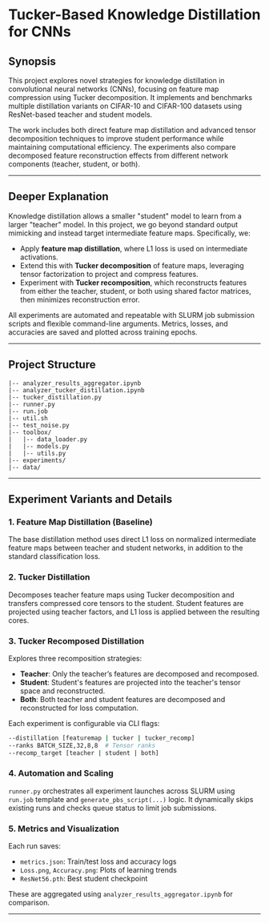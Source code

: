 # Tucker-Based Knowledge Distillation for CNNs

## Synopsis

This project explores novel strategies for knowledge distillation in convolutional neural networks (CNNs), focusing on feature map compression using Tucker decomposition. It implements and benchmarks multiple distillation variants on CIFAR-10 and CIFAR-100 datasets using ResNet-based teacher and student models.

The work includes both direct feature map distillation and advanced tensor decomposition techniques to improve student performance while maintaining computational efficiency. The experiments also compare decomposed feature reconstruction effects from different network components (teacher, student, or both).

---

## Deeper Explanation

Knowledge distillation allows a smaller "student" model to learn from a larger "teacher" model. In this project, we go beyond standard output mimicking and instead target intermediate feature maps. Specifically, we:

- Apply **feature map distillation**, where L1 loss is used on intermediate activations.
- Extend this with **Tucker decomposition** of feature maps, leveraging tensor factorization to project and compress features.
- Experiment with **Tucker recomposition**, which reconstructs features from either the teacher, student, or both using shared factor matrices, then minimizes reconstruction error.

All experiments are automated and repeatable with SLURM job submission scripts and flexible command-line arguments. Metrics, losses, and accuracies are saved and plotted across training epochs.

---

## Project Structure

```
|-- analyzer_results_aggregator.ipynb    
|-- analyzer_tucker_distillation.ipynb   
|-- tucker_distillation.py                
|-- runner.py                            
|-- run.job                              
|-- util.sh                             
|-- test_noise.py                       
|-- toolbox/
|   |-- data_loader.py                  
|   |-- models.py                       
|   |-- utils.py                        
|-- experiments/                         
|-- data/                               
```

---

## Experiment Variants and Details

### 1. **Feature Map Distillation (Baseline)**
The base distillation method uses direct L1 loss on normalized intermediate feature maps between teacher and student networks, in addition to the standard classification loss.

### 2. **Tucker Distillation**
Decomposes teacher feature maps using Tucker decomposition and transfers compressed core tensors to the student. Student features are projected using teacher factors, and L1 loss is applied between the resulting cores.

### 3. **Tucker Recomposed Distillation**
Explores three recomposition strategies:
- **Teacher**: Only the teacher’s features are decomposed and recomposed.
- **Student**: Student's features are projected into the teacher's tensor space and reconstructed.
- **Both**: Both teacher and student features are decomposed and reconstructed for loss computation.

Each experiment is configurable via CLI flags:
```bash
--distillation [featuremap | tucker | tucker_recomp]
--ranks BATCH_SIZE,32,8,8  # Tensor ranks
--recomp_target [teacher | student | both]
```

### 4. **Automation and Scaling**
`runner.py` orchestrates all experiment launches across SLURM using `run.job` template and `generate_pbs_script(...)` logic. It dynamically skips existing runs and checks queue status to limit job submissions.

### 5. **Metrics and Visualization**
Each run saves:
- `metrics.json`: Train/test loss and accuracy logs
- `Loss.png`, `Accuracy.png`: Plots of learning trends
- `ResNet56.pth`: Best student checkpoint

These are aggregated using `analyzer_results_aggregator.ipynb` for comparison.

---
